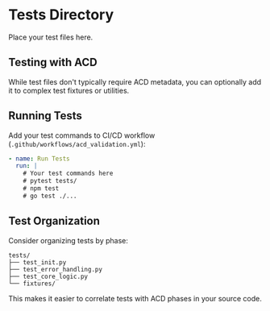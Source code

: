 # Tests Directory

Place your test files here.

## Testing with ACD

While test files don't typically require ACD metadata, you can optionally add it to complex test fixtures or utilities.

## Running Tests

Add your test commands to CI/CD workflow (`.github/workflows/acd_validation.yml`):

```yaml
- name: Run Tests
  run: |
    # Your test commands here
    # pytest tests/
    # npm test
    # go test ./...
```

## Test Organization

Consider organizing tests by phase:

```
tests/
├── test_init.py
├── test_error_handling.py
├── test_core_logic.py
└── fixtures/
```

This makes it easier to correlate tests with ACD phases in your source code.
